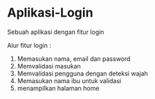 # Aplikasi-Login
Sebuah aplikasi dengan fitur login

Alur fitur login :
1. Memasukan nama, email dan password
2. Memvalidasi masukan
3. Memvalidasi pengguna dengan deteksi wajah
4. Memasukan nama ibu untuk validasi
5. menampilkan halaman home

